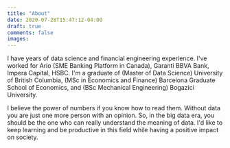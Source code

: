 ```yaml
---
title: "About"
date: 2020-07-28T15:47:12-04:00
draft: true
comments: false
images:
---
```



I have years of data science and financial engineering experience. I've worked for Ario (SME Banking Platform in Canada), Garanti BBVA Bank, Impera Capital, HSBC. I'm a graduate of  (Master of Data Science) University of British Columbia, (MSc in Economics and Finance) Barcelona Graduate School of Economics, and (BSc Mechanical Engineering) Bogazici University.


I believe the power of numbers if you know how to read them. Without data you are just one more person with an opinion. So, in the big data era, you should be the one who can really understand the meaning of data. I'd like to keep learning and be productive in this field while having a positive impact on society.
